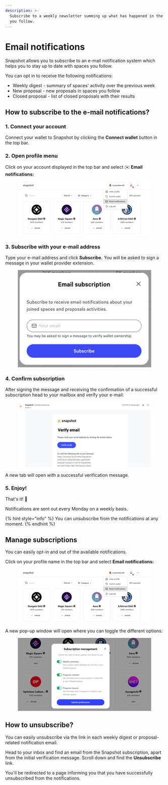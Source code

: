 ```yaml
---
description: >-
  Subscribe to a weekly newsletter summing up what has happened in the spaces
  you follow.
---
```


# Email notifications

Snapshot allows you to subscribe to an e-mail notification system which helps you to stay up to date with spaces you follow.&#x20;

You can opt in to receive the following notifications:

* Weekly digest - summary of spaces' activity over the previous week
* New proposal - new proposals in spaces you follow
* Closed proposal - list of closed proposals with their results

## How to subscribe to the e-mail notifications?

### 1. Connect your account

Connect your wallet to Snapshot by clicking the **Connect wallet** button in the top bar.

### 2. Open profile menu

Click on your account displayed in the top bar and select ✉️ **Email notifications:**

<figure><img src="../.gitbook/assets/image (134).png" alt=""><figcaption></figcaption></figure>

### 3. Subscribe with your e-mail address

Type your e-mail address and click **Subscribe.** You will be asked to sign a message in your wallet provider extension.

<figure><img src="../.gitbook/assets/Screenshot 2023-06-06 at 14.14.14.png" alt=""><figcaption></figcaption></figure>

### 4. Confirm subscription

After signing the message and receiving the confirmation of a successful subscription head to your mailbox and verify your e-mail:

<figure><img src="../.gitbook/assets/Screenshot 2023-06-06 at 12.01.19.png" alt=""><figcaption></figcaption></figure>

A new tab will open with a successful verification message.

### 5. Enjoy!

That's it! :tada:

Notifications are sent out every Monday on a weekly basis.

{% hint style="info" %}
You can unsubscribe from the notifications at any moment.
{% endhint %}

## Manage subscriptions

You can easily opt-in and out of the available notifications.

Click on your profile name in the top bar and select **Email notifications:**

<figure><img src="../.gitbook/assets/image (136).png" alt=""><figcaption></figcaption></figure>

A new pop-up window will open where you can toggle the different options:

&#x20;

<figure><img src="../.gitbook/assets/image (5).png" alt=""><figcaption></figcaption></figure>

## How to unsubscribe?

You can easily unsubscribe via the link in each weekly digest or proposal-related notification email.

Head to your inbox and find an email from the Snapshot subscription, apart from the initial verification message. Scroll down and find the **Unsubscribe** link.&#x20;

You'll be redirected to a page informing you that you have successfully unsubscribed from the notifications.
